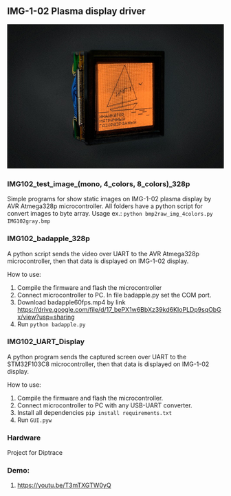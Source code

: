 ## IMG-1-02 Plasma display driver

![](https://github.com/iiiytn1k/IMG-1-02/blob/master/KDPV.jpg?raw=true)

### IMG102_test_image_(mono, 4_colors, 8_colors)_328p

Simple programs for show static images on IMG-1-02 plasma display by AVR Atmega328p microcontroller. All folders have a python script for convert images to byte array.
Usage ex.:
```python bmp2raw_img_4colors.py IMG102gray.bmp```

### IMG102_badapple_328p

A python script sends the video over UART to the AVR Atmega328p microcontroller, then that data is displayed on IMG-1-02 display. 

How to use:
1. Compile the firmware and flash the microcontroller 
2. Connect microcontroller to PC. In file badapple.py set the COM port.
3. Download badapple60fps.mp4 by link https://drive.google.com/file/d/17_bePX1w6BbXz39kd6KIoPLDp9sqObGx/view?usp=sharing
4. Run ```python badapple.py```

### IMG102_UART_Display 

A python program sends the captured screen over UART to the STM32F103C8 microcontroller, then that data is displayed on IMG-1-02 display. 

How to use:
1. Compile the firmware and flash the microcontroller.
2. Connect microcontroller to PC with any USB-UART converter.
3. Install all dependencies ```pip install requirements.txt```
4. Run ```GUI.pyw```

### Hardware

Project for Diptrace

### Demo:
1. https://youtu.be/T3mTXGTW0yQ

